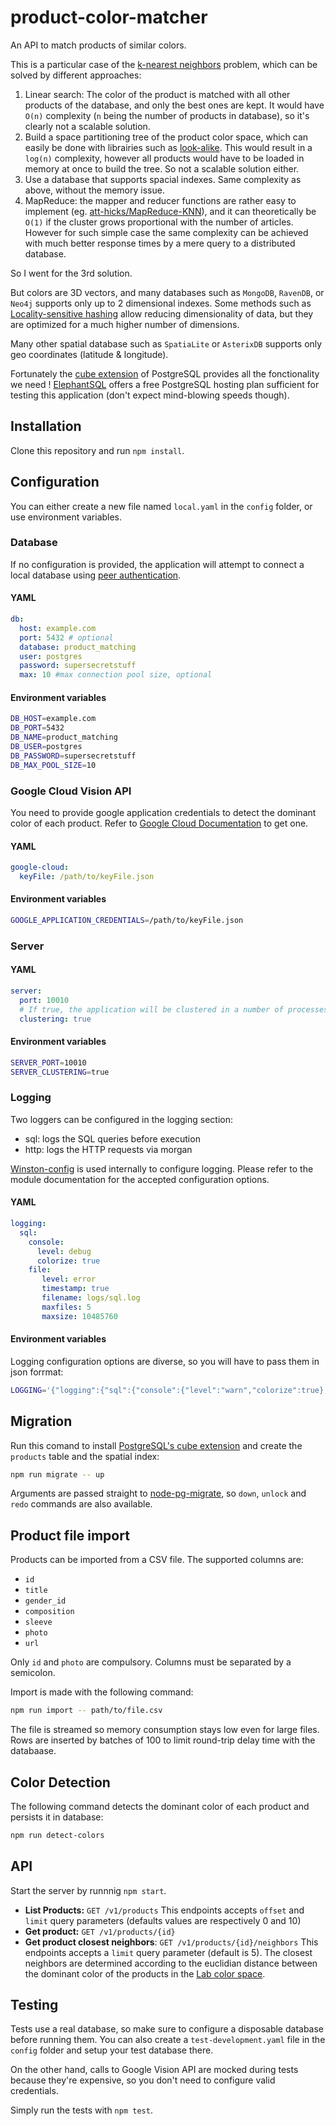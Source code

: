 # product-color-matcher

An API to match products of similar colors.

This is a particular case of the [k-nearest neighbors](https://en.wikipedia.org/wiki/K-nearest_neighbors_algorithm) problem, which can be solved by different approaches:
1. Linear search: The color of the product is matched with all other products of the database, and only the best ones are kept. It would have `O(n)` complexity (`n` being the number of products in database), so it's clearly not a scalable solution.
2. Build a space partitioning tree of the product color space, which can easily be done with librairies such as [look-alike](https://www.npmjs.com/package/look-alike). This would result in a `log(n)` complexity, however all products would have to be loaded in memory at once to build the tree. So not a scalable solution either.
3. Use a database that supports spacial indexes. Same complexity as above, without the memory issue.
4. MapReduce: the mapper and reducer functions are rather easy to implement (eg. [att-hicks/MapReduce-KNN](https://github.com/matt-hicks/MapReduce-KNN)), and it can theoretically be `O(1)` if the cluster grows proportional with the number of articles. However for such simple case the same complexity can be achieved with much better response times by a mere query to a distributed database.

So I went for the 3rd solution.

But colors are 3D vectors, and many databases such as `MongoDB`, `RavenDB`, or `Neo4j` supports only up to 2 dimensional indexes. Some methods such as [Locality-sensitive hashing](https://en.wikipedia.org/wiki/Locality-sensitive_hashing) allow reducing dimensionality of data, but they are optimized for a much higher number of dimensions.

Many other spatial database such as `SpatiaLite` or `AsterixDB` supports only geo coordinates (latitude & longitude).

Fortunately the [cube extension](https://www.postgresql.org/docs/10/static/cube.html) of PostgreSQL provides all the fonctionality we need ! [ElephantSQL](https://www.elephantsql.com) offers a free PostgreSQL hosting plan sufficient for testing this application (don't expect mind-blowing speeds though).

## Installation

Clone this repository and run `npm install`.

## Configuration

You can either create a new file named `local.yaml` in the `config` folder, or use environment variables.

### Database

If no configuration is provided, the application will attempt to connect a local database using [peer authentication](https://www.postgresql.org/docs/10/static/auth-methods.html#AUTH-PEER).

#### YAML

```yaml
db:
  host: example.com
  port: 5432 # optional
  database: product_matching
  user: postgres
  password: supersecretstuff
  max: 10 #max connection pool size, optional
```

#### Environment variables

```bash
DB_HOST=example.com
DB_PORT=5432
DB_NAME=product_matching
DB_USER=postgres
DB_PASSWORD=supersecretstuff
DB_MAX_POOL_SIZE=10
```
### Google Cloud Vision API

You need to provide google application credentials to detect the dominant color of each product. Refer to [Google Cloud Documentation](https://cloud.google.com/docs/authentication/getting-started) to get one.

#### YAML

```yaml
google-cloud:
  keyFile: /path/to/keyFile.json
```

#### Environment variables

```bash
GOOGLE_APPLICATION_CREDENTIALS=/path/to/keyFile.json
```

### Server

#### YAML

```yaml
server:  
  port: 10010
  # If true, the application will be clustered in a number of processes equals to the number of CPU cores
  clustering: true
```

#### Environment variables

```bash
SERVER_PORT=10010
SERVER_CLUSTERING=true
```

### Logging

Two loggers can be configured in the logging section:

* sql: logs the SQL queries before execution
* http: logs the HTTP requests via morgan

[Winston-config](https://github.com/triplem/winston-config) is used internally to configure logging. Please refer to the module documentation for the accepted configuration options.

#### YAML

```yaml
logging:
  sql:
    console:
      level: debug
      colorize: true
    file:
       level: error
       timestamp: true
       filename: logs/sql.log
       maxfiles: 5
       maxsize: 10485760
```

#### Environment variables

Logging configuration options are diverse, so you will have to pass them in json forrmat:

```bash
LOGGING='{"logging":{"sql":{"console":{"level":"warn","colorize":true},"file":{"level":"error","timestamp":true,"filename":"logs/sql.log,","maxfiles":5,"maxsize":10485760}}}}'
```

## Migration

Run this comand to install [PostgreSQL's cube extension](https://www.postgresql.org/docs/10/static/cube.html) and create the `products` table and the spatial index:
```bash
npm run migrate -- up
```
Arguments are passed straight to [node-pg-migrate](https://www.npmjs.com/package/node-pg-migrate), so `down`, `unlock` and `redo` commands are also available.


## Product file import

Products can be imported from a CSV file.
The supported columns are:
* `id`
* `title`
* `gender_id`
* `composition`
* `sleeve`
* `photo`
* `url`

Only `id` and `photo` are compulsory.
Columns must be separated by a semicolon.

Import is made with the following command:
```bash
npm run import -- path/to/file.csv
```

The file is streamed so memory consumption stays low even for large files. Rows are inserted by batches of 100 to limit round-trip delay time with the databaase.

## Color Detection

The following command detects the dominant color of each product and persists it in database:
```bash
npm run detect-colors
```

## API

Start the server by runnnig `npm start`.

- **List Products:** `GET /v1/products`
  This endpoints accepts `offset` and `limit` query parameters (defaults values are respectively 0 and 10)
- **Get product:** `GET /v1/products/{id}`
- **Get product closest neighbors**: `GET /v1/products/{id}/neighbors`
  This endpoints accepts a `limit` query parameter (default is 5).
  The closest neighbors are determined according to the euclidian distance between the dominant color of the products in the [Lab color space](https://en.wikipedia.org/wiki/Lab_color_space). 
  

## Testing

Tests use a real database, so make sure to configure a disposable database before running them.
You can also create a `test-development.yaml` file in the `config` folder and setup your test database there.

On the other hand, calls to Google Vision API are mocked during tests because they're expensive, so you don't need to configure valid credentials. 

Simply run the tests with `npm test`.
